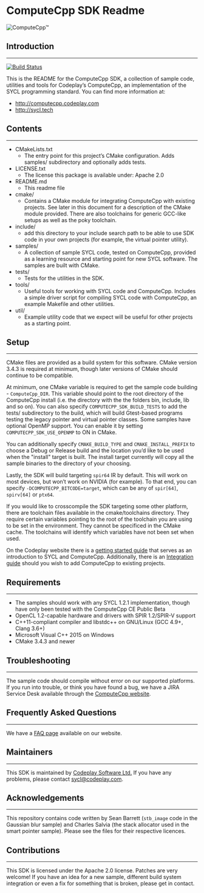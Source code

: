 # ComputeCpp SDK Readme

![ComputeCpp™](https://www.codeplay.com/public/uploaded/public/computecpp_logo.png)

## Introduction
---
[![Build Status](https://travis-ci.org/codeplaysoftware/computecpp-sdk.svg?branch=master)](https://travis-ci.org/codeplaysoftware/computecpp-sdk)

This is the README for the ComputeCpp SDK, a collection of sample code,
utilities and tools for Codeplay’s ComputeCpp, an implementation of the
SYCL programming standard. You can find more information at:

* http://computecpp.codeplay.com
* http://sycl.tech

## Contents
---
* CMakeLists.txt
  * The entry point for this project’s CMake configuration. Adds samples/      subdirectory and optionally adds tests.
* LICENSE.txt
  * The license this package is available under: Apache 2.0
* README<span></span>.md
  * This readme file
* cmake/
  * Contains a CMake module for integrating ComputeCpp with existing
    projects. See later in this document for a description of the
    CMake module provided. There are also toolchains for generic
    GCC-like setups as well as the poky toolchain.
* include/
  * add this directory to your include search path to be able to use
    SDK code in your own projects (for example, the virtual pointer utility).
* samples/
  * A collection of sample SYCL code, tested on ComputeCpp, provided
    as a learning resource and starting point for new SYCL software.
    The samples are built with CMake.
* tests/
  * Tests for the utilities in the SDK.
* tools/
  * Useful tools for working with SYCL code and ComputeCpp. Includes
    a simple driver script for compiling SYCL code with ComputeCpp,
    an example Makefile and other utilities.
* util/
  * Example utility code that we expect will be useful for other
    projects as a starting point.

## Setup
---
CMake files are provided as a build system for this software. CMake
version 3.4.3 is required at minimum, though later versions of CMake
should continue to be compatible.

At minimum, one CMake variable is required to get the sample code
building - `ComputeCpp_DIR`. This variable should point to the root
directory of the ComputeCpp install (i.e. the directory with the the
folders bin, include, lib and so on). You can also specify
`COMPUTECPP_SDK_BUILD_TESTS` to add the tests/ subdirectory to the
build, which will build Gtest-based programs testing the legacy pointer
and virtual pointer classes. Some samples have optional OpenMP support.
You can enable it by setting `COMPUTECPP_SDK_USE_OPENMP` to ON in
CMake.

You can additionally specify `CMAKE_BUILD_TYPE` and
`CMAKE_INSTALL_PREFIX` to choose a Debug or Release build and the
location you’d like to be used when the "install" target is built. The
install target currently will copy all the sample binaries to the
directory of your choosing.

Lastly, the SDK will build targeting `spir64` IR by default. This will
work on most devices, but won’t work on NVIDIA (for example). To that
end, you can specify `-DCOMPUTECPP_BITCODE=target`, which can be any of
`spir[64]`, `spirv[64]` or `ptx64`.

If you would like to crosscompile the SDK targeting some other platform,
there are toolchain files available in the cmake/toolchains directory.
They require certain variables pointing to the root of the toolchain you
are using to be set in the environment. They cannot be specificed in the
CMake cache. The toolchains will identify which variables have not been
set when used.

On the Codeplay website there is a 
[getting started guide](https://developer.codeplay.com/computecppce/latest/getting-started-guide) that serves as an introduction to SYCL and ComputeCpp.
Additionally, there is an 
[Integration guide](https://developer.codeplay.com/computecppce/latest/integration-guide) should you wish to add ComputeCpp to existing projects.

## Requirements
---
* The samples should work with any SYCL 1.2.1 implementation, though
    have only been tested with the ComputeCpp CE Public Beta
* OpenCL 1.2-capable hardware and drivers with SPIR 1.2/SPIR-V support
* C++11-compliant compiler and libstdc++ on GNU/Linux (GCC 4.9+, Clang 3.6+)
* Microsoft Visual C++ 2015 on Windows
* CMake 3.4.3 and newer

## Troubleshooting
---
The sample code should compile without error on our supported platforms.
If you run into trouble, or think you have found a bug, we have a JIRA
Service Desk available through the [ComputeCpp
website](https://computecpp.codeplay.com/).

## Frequently Asked Questions
---
We have a [FAQ page](https://developer.codeplay.com/computecppce/latest/faq)
available on our website.

## Maintainers
---
This SDK is maintained by [Codeplay Software Ltd.](https://www.codeplay.com/)
If you have any problems, please contact sycl@codeplay.com.

## Acknowledgements
---
This repository contains code written by Sean Barrett (`stb_image` code
in the Gaussian blur sample) and Charles Salvia (the stack allocator
used in the smart pointer sample). Please see the files for their
respective licences.

## Contributions
---
This SDK is licensed under the Apache 2.0 license. Patches are very
welcome! If you have an idea for a new sample, different build system
integration or even a fix for something that is broken, please get in
contact.
